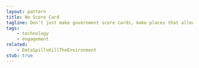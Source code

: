 ```yaml
---
layout: pattern
title: No Score Card
tagline: Don't just make government score cards, make places that allow people to act on that information.
tags:
    - technology
    - engagement
related:
    - DataSpillsKillTheEnvironment
stub: true
---
```

